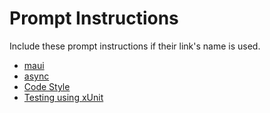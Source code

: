 # Prompt Instructions

Include these prompt instructions if their link's name is used.

- [maui](dotnet/maui/maui.prompt.md)
- [async](dotnet/async.prompt.md)
- [Code Style](dotnet/codestyle.prompt.md)
- [Testing using xUnit](dotnet/testing.xunit.prompt.md)